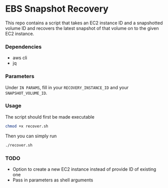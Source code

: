 # EBS Snapshot Recovery
This repo contains a script that takes an EC2 instance ID and a snapshotted volume ID and recovers the latest snapshot of that volume on to the given EC2 instance.

### Dependencies
- aws cli
- jq

### Parameters
Under `IN PARAMS`, fill in your `RECOVERY_INSTANCE_ID` and your `SNAPSHOT_VOLUME_ID`.

### Usage
The script should first be made executable
```sh
chmod +x recover.sh
```
Then you can simply run
```sh
./recover.sh
```

### TODO
- Option to create a new EC2 instance instead of provide ID of existing one
- Pass in parameters as shell arguments

